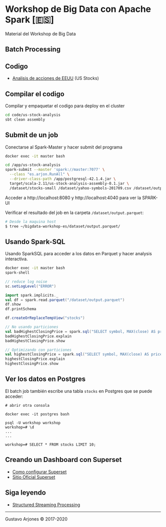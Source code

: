 # Workshop de Big Data con Apache Spark [🇪🇸]
Material del Workshop de Big Data

## Batch Processing

## Codigo
* [Analisis de acciones de EEUU](code/us-stock-analysis) (US Stocks)

## Compilar el codigo
Compilar y empaquetar el codigo para deploy en el cluster

```bash
cd code/us-stock-analysis
sbt clean assembly
```

## Submit de un job
Conectarse al Spark-Master y hacer submit del programa

```bash
docker exec -it master bash

cd /app/us-stock-analysis
spark-submit --master 'spark://master:7077' \
  --class "es.arjon.RunAll" \
  --driver-class-path /app/postgresql-42.1.4.jar \
  target/scala-2.11/us-stock-analysis-assembly-0.1.jar \
  /dataset/stocks-small /dataset/yahoo-symbols-201709.csv /dataset/output.parquet
```
Acceder a http://localhost:8080 y http://localhost:4040 para ver la SPARK-UI

Verificar el resultado del job en la carpeta `/dataset/output.parquet`:

```bash
# Desde la maquina host
$ tree ~/bigdata-workshop-es/dataset/output.parquet/
```

## Usando Spark-SQL
Usando SparkSQL para acceder a los datos en Parquet y hacer analysis interactiva.

```bash
docker exec -it master bash
spark-shell
```

```scala
// reduce log noise
sc.setLogLevel("ERROR")

import spark.implicits._
val df = spark.read.parquet("/dataset/output.parquet")
df.show
df.printSchema

df.createOrReplaceTempView("stocks")

// No usando particiones
val badHighestClosingPrice = spark.sql("SELECT symbol, MAX(close) AS price FROM stocks WHERE full_date >= '2017-09-01' AND full_date < '2017-10-01' GROUP BY symbol")
badHighestClosingPrice.explain
badHighestClosingPrice.show

// Optimizando con particiones
val highestClosingPrice = spark.sql("SELECT symbol, MAX(close) AS price FROM stocks WHERE year=2017 AND month=9 GROUP BY symbol")
highestClosingPrice.explain
highestClosingPrice.show
```

## Ver los datos en Postgres
El batch job también escribe una tabla `stocks` en Postgres que se puede acceder:

```
# abrir otra consola

docker exec -it postgres bash

psql -U workshop workshop
workshop=# \d
...
...

workshop=# SELECT * FROM stocks LIMIT 10;
```

## Creando un Dashboard con Superset

* [Como configurar Superset](./README-superset.md)
* [Sitio Oficial Superset](https://superset.apache.org/)


## Siga leyendo
* [Structured Streaming Processing](README-streaming.md)


____
Gustavo Arjones &copy; 2017-2020
